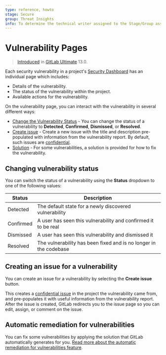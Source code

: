 ```yaml
---
type: reference, howto
stage: Secure
group: Threat Insights
info: To determine the technical writer assigned to the Stage/Group associated with this page, see https://about.gitlab.com/handbook/engineering/ux/technical-writing/#designated-technical-writers
---
```


# Vulnerability Pages

> [Introduced](https://gitlab.com/gitlab-org/gitlab/-/issues/13561) in [GitLab Ultimate](https://about.gitlab.com/pricing/) 13.0.

Each security vulnerability in a project's [Security Dashboard](../security_dashboard/index.md#project-security-dashboard) has an individual page which includes:

- Details of the vulnerability.
- The status of the vulnerability within the project.
- Available actions for the vulnerability.

On the vulnerability page, you can interact with the vulnerability in
several different ways:

- [Change the Vulnerability Status](#changing-vulnerability-status) - You can change the
  status of a vulnerability to **Detected**, **Confirmed**, **Dismissed**, or **Resolved**.
- [Create issue](#creating-an-issue-for-a-vulnerability) - Create a new issue with the
  title and description pre-populated with information from the vulnerability report.
  By default, such issues are [confidential](../../project/issues/confidential_issues.md).
- [Solution](#automatic-remediation-for-vulnerabilities) - For some vulnerabilities,
  a solution is provided for how to fix the vulnerability.

## Changing vulnerability status

You can switch the status of a vulnerability using the **Status** dropdown to one of
the following values:

| Status    | Description                                                       |
|-----------|-------------------------------------------------------------------|
| Detected  | The default state for a newly discovered vulnerability            |
| Confirmed | A user has seen this vulnerability and confirmed it to be real    |
| Dismissed | A user has seen this vulnerability and dismissed it               |
| Resolved  | The vulnerability has been fixed and is no longer in the codebase |

## Creating an issue for a vulnerability

You can create an issue for a vulnerability by selecting the **Create issue** button.

This creates a [confidential issue](../../project/issues/confidential_issues.md) in the
project the vulnerability came from, and pre-populates it with useful information from
the vulnerability report. After the issue is created, GitLab redirects you to the
issue page so you can edit, assign, or comment on the issue.

## Automatic remediation for vulnerabilities

You can fix some vulnerabilities by applying the solution that GitLab automatically
generates for you. [Read more about the automatic remediation for vulnerabilities feature](../index.md#solutions-for-vulnerabilities-auto-remediation).
